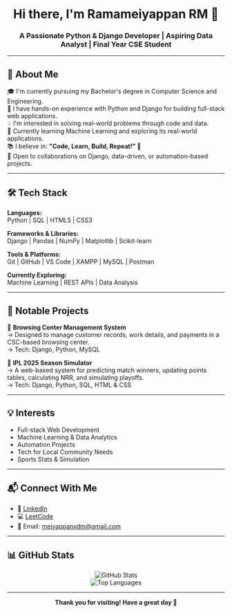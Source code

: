 <h1 align="center">Hi there, I'm Ramameiyappan RM 👋</h1>
<h3 align="center">A Passionate Python & Django Developer | Aspiring Data Analyst | Final Year CSE Student</h3>

---

## 🚀 About Me

🎓 I'm currently pursuing my Bachelor's degree in Computer Science and Engineering.  
🐍 I have hands-on experience with Python and Django for building full-stack web applications.  
💡 I'm interested in solving real-world problems through code and data.  
🌱 Currently learning Machine Learning and exploring its real-world applications.  
📚 I believe in: **"Code, Learn, Build, Repeat!" 🔁**  
🤝 Open to collaborations on Django, data-driven, or automation-based projects.

---

## 🛠️ Tech Stack

**Languages:**  
Python | SQL | HTML5 | CSS3  

**Frameworks & Libraries:**  
Django | Pandas | NumPy | Matplotlib | Scikit-learn  

**Tools & Platforms:**  
Git | GitHub | VS Code | XAMPP | MySQL | Postman  

**Currently Exploring:**  
Machine Learning | REST APIs | Data Analysis  

---

## 🌟 Notable Projects

🔹 **Browsing Center Management System**  
→ Designed to manage customer records, work details, and payments in a CSC-based browsing center.  
→ Tech: Django, Python, MySQL  

🔹 **IPL 2025 Season Simulator**  
→ A web-based system for predicting match winners, updating points tables, calculating NRR, and simulating playoffs.  
→ Tech: Django, Python, SQL, HTML & CSS  

---

## 💡 Interests

- Full-stack Web Development  
- Machine Learning & Data Analytics  
- Automation Projects  
- Tech for Local Community Needs  
- Sports Stats & Simulation  

---

## 📬 Connect With Me

- 🔗 [LinkedIn](https://linkedin.com/in/ramameiyappan)  
- 💻 [LeetCode](https://leetcode.com/ramameiyappan)  
- 📧 Email: meiyappanvdm@gmail.com  

---

## 📊 GitHub Stats

<p align="center">
  <img src="https://github-readme-stats.vercel.app/api?username=ramameiyappan&show_icons=true&theme=radical" alt="GitHub Stats" />
  <br/>
  <img src="https://github-readme-stats.vercel.app/api/top-langs/?username=ramameiyappan&layout=compact&theme=radical" alt="Top Languages" />
</p>

---

<p align="center"><strong>Thank you for visiting! Have a great day 🌟</strong></p>

